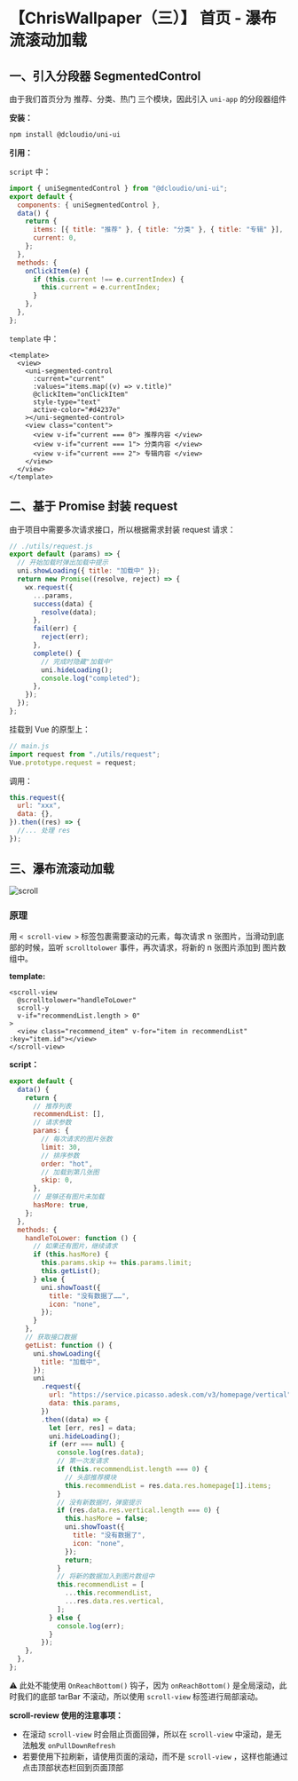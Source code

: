 # 【ChrisWallpaper（三）】 首页 - 瀑布流滚动加载

## 一、引入分段器 SegmentedControl

由于我们首页分为 推荐、分类、热门 三个模块，因此引入 `uni-app` 的分段器组件

**安装：**

```bash
npm install @dcloudio/uni-ui
```

**引用：**

`script` 中：

```js
import { uniSegmentedControl } from "@dcloudio/uni-ui";
export default {
  components: { uniSegmentedControl },
  data() {
    return {
      items: [{ title: "推荐" }, { title: "分类" }, { title: "专辑" }],
      current: 0,
    };
  },
  methods: {
    onClickItem(e) {
      if (this.current !== e.currentIndex) {
        this.current = e.currentIndex;
      }
    },
  },
};
```

`template` 中：

```vue
<template>
  <view>
    <uni-segmented-control
      :current="current"
      :values="items.map((v) => v.title)"
      @clickItem="onClickItem"
      style-type="text"
      active-color="#d4237e"
    ></uni-segmented-control>
    <view class="content">
      <view v-if="current === 0"> 推荐内容 </view>
      <view v-if="current === 1"> 分类内容 </view>
      <view v-if="current === 2"> 专辑内容 </view>
    </view>
  </view>
</template>
```

## 二、基于 Promise 封装 request

由于项目中需要多次请求接口，所以根据需求封装 request 请求：

```js
// ./utils/request.js
export default (params) => {
  // 开始加载时弹出加载中提示
  uni.showLoading({ title: "加载中" });
  return new Promise((resolve, reject) => {
    wx.request({
      ...params,
      success(data) {
        resolve(data);
      },
      fail(err) {
        reject(err);
      },
      complete() {
        // 完成时隐藏"加载中"
        uni.hideLoading();
        console.log("completed");
      },
    });
  });
};
```

挂载到 Vue 的原型上：

```js
// main.js
import request from "./utils/request";
Vue.prototype.request = request;
```

调用：

```js
this.request({
  url: "xxx",
  data: {},
}).then((res) => {
  //... 处理 res
});
```

## 三、瀑布流滚动加载

![scroll](./img/scroll.gif)

### 原理

用 `< scroll-view >` 标签包裹需要滚动的元素，每次请求 n 张图片，当滑动到底部的时候，监听 `scrolltolower` 事件，再次请求，将新的 n 张图片添加到 图片数组中。

**template:**

```vue
<scroll-view
  @scrolltolower="handleToLower"
  scroll-y
  v-if="recommendList.length > 0"
>
  <view class="recommend_item" v-for="item in recommendList" :key="item.id"></view>
</scroll-view>
```

**script：**

```js
export default {
  data() {
    return {
      // 推荐列表
      recommendList: [],
      // 请求参数
      params: {
        // 每次请求的图片张数
        limit: 30,
        // 排序参数
        order: "hot",
        // 加载到第几张图
        skip: 0,
      },
      // 是够还有图片未加载
      hasMore: true,
    };
  },
  methods: {
    handleToLower: function () {
      // 如果还有图片，继续请求
      if (this.hasMore) {
        this.params.skip += this.params.limit;
        this.getList();
      } else {
        uni.showToast({
          title: "没有数据了……",
          icon: "none",
        });
      }
    },
    // 获取接口数据
    getList: function () {
      uni.showLoading({
        title: "加载中",
      });
      uni
        .request({
          url: "https://service.picasso.adesk.com/v3/homepage/vertical",
          data: this.params,
        })
        .then((data) => {
          let [err, res] = data;
          uni.hideLoading();
          if (err === null) {
            console.log(res.data);
            // 第一次发请求
            if (this.recommendList.length === 0) {
              // 头部推荐模块
              this.recommendList = res.data.res.homepage[1].items;
            }
            // 没有新数据时，弹窗提示
            if (res.data.res.vertical.length === 0) {
              this.hasMore = false;
              uni.showToast({
                title: "没有数据了",
                icon: "none",
              });
              return;
            }
            // 将新的数据加入到图片数组中
            this.recommendList = [
              ...this.recommendList,
              ...res.data.res.vertical,
            ];
          } else {
            console.log(err);
          }
        });
    },
  },
};
```

:warning: 此处不能使用 `OnReachBottom()` 钩子，因为 `onReachBottom()` 是全局滚动，此时我们的底部 tarBar 不滚动，所以使用 `scroll-view` 标签进行局部滚动。

**scroll-review 使用的注意事项：**

- 在滚动 `scroll-view` 时会阻止页面回弹，所以在 `scroll-view` 中滚动，是无法触发 `onPullDownRefresh`
- 若要使用下拉刷新，请使用页面的滚动，而不是 `scroll-view` ，这样也能通过点击顶部状态栏回到页面顶部
